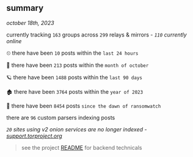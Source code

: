 
## summary
_october 18th, 2023_

currently tracking `163` groups across `299` relays & mirrors - _`110` currently online_

⏲ there have been `10` posts within the `last 24 hours`

🦈 there have been `213` posts within the `month of october`

🪐 there have been `1488` posts within the `last 90 days`

🏚 there have been `3764` posts within the `year of 2023`

🦕 there have been `8454` posts `since the dawn of ransomwatch`

there are `96` custom parsers indexing posts

_`20` sites using v2 onion services are no longer indexed - [support.torproject.org](https://support.torproject.org/onionservices/v2-deprecation/)_

> see the project [README](https://github.com/joshhighet/ransomwatch#ransomwatch--) for backend technicals
